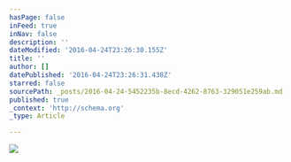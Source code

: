 ```yaml
---
hasPage: false
inFeed: true
inNav: false
description: ''
dateModified: '2016-04-24T23:26:30.155Z'
title: ''
author: []
datePublished: '2016-04-24T23:26:31.438Z'
starred: false
sourcePath: _posts/2016-04-24-5452235b-8ecd-4262-8763-329051e259ab.md
published: true
_context: 'http://schema.org'
_type: Article

---
```

![](https://the-grid-user-content.s3-us-west-2.amazonaws.com/b8f9b36b-4a33-4e17-87c1-2925457293be.jpg)